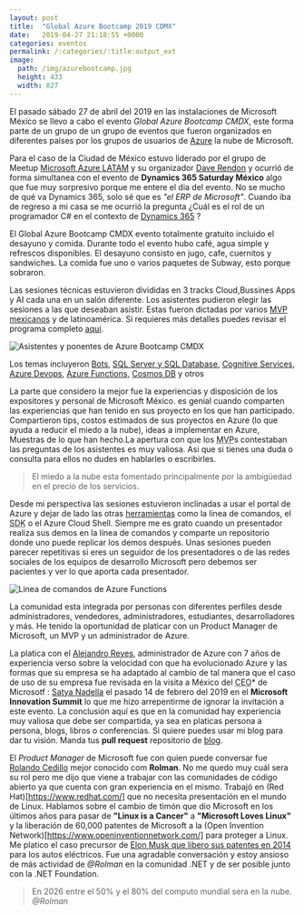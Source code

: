 ```yaml
---
layout: post
title:  "Global Azure Bootcamp 2019 CDMX"
date:   2019-04-27 21:18:55 +0000
categories: eventos
permalink: /:categories/:title:output_ext
image:
  path: /img/azurebootcamp.jpg
  height: 433
  width: 827
---
```


El pasado <time datetime="2019-04-27">sábado 27 de abril del 2019</time> en las instalaciones de Microsoft México se llevo a cabo el evento *Global Azure Bootcamp CMDX*, este forma parte de un grupo de un grupo de eventos que fueron organizados en diferentes países por los grupos de usuarios de [Azure](https://azure.microsoft.com/) la nube de Microsoft.

Para el caso de la Ciudad de México estuvo liderado por el grupo de Meetup [Microsoft Azure LATAM](https://www.meetup.com/es/AzureLATAM/) y su organizador [Dave Rendon](https://twitter.com/DaveRndn) y ocurrió de forma simultanea con el evento de **Dynamics 365 Saturday México** algo que fue muy sorpresivo porque me entere el dia del evento. No se mucho de qué va Dynamics 365, solo sé que es _"el ERP de Microsoft"_. Cuando iba de regreso a mi casa se me ocurrió la pregunta ¿Cuál es el rol de un programador C# en el contexto de [Dynamics 365](https://dynamics.microsoft.com) ?

El Global Azure Bootcamp CMDX evento totalmente gratuito incluido el desayuno y comida. Durante todo el evento hubo café, agua simple y refrescos disponibles. El desayuno consisto en jugo, cafe, cuernitos y sandwiches. La comida fue uno o varios paquetes de Subway, esto porque sobraron.

 Las sesiones técnicas estuvieron divididas en 3 tracks Cloud,Bussines Apps y AI cada una en un salón diferente. Los asistentes pudieron elegir las sesiones a las que deseaban asistir. Estas fueron dictadas por varios [MVP mexicanos](https://mvp.microsoft.com/es-es/MvpSearch?lo=Mexico&sc=e) y de latinoamérica. Si requieres más detalles puedes revisar el programa completo [aquí](https://secure.meetupstatic.com/photos/event/4/7/4/0/highres_480498240.jpeg).

<img data-src="/img/AzureEvent.jpg" class="lazyload"  alt="Asistentes y ponentes de Azure Bootcamp CMDX">

Los temas incluyeron [Bots](https://dev.botframework.com/), [SQL Server y SQL Database](https://azure.microsoft.com/services/sql-database/), [Cognitive Services](https://azure.microsoft.com/services/cognitive-services/), [Azure Devops](https://azure.microsoft.com/services/devops/), [Azure Functions](https://azure.microsoft.com/services/functions/), [Cosmos DB](https://azure.microsoft.com/services/cosmos-db/) y otros

La parte que considero la mejor fue la experiencias y disposición de los expositores y personal de Microsoft México. es genial cuando comparten las experiencias que han tenido en sus proyecto en los que han participado. Compartieron tips, costos estimados de sus proyectos en Azure (lo que ayuda a reducir el miedo a la nube), ideas a implementar en Azure, Muestras de lo que han hecho.La apertura con que los <abbr lang="en" title="Most Value Professional">MVP</abbr>s contestaban las preguntas de los asistentes es muy valiosa. Asi que si tienes una duda o consulta para ellos no dudes en hablarles o escribirles.

> El miedo a la nube esta fomentado principalmente por la ambigüedad en el precio de los servicios.

Desde mi perspectiva las sesiones estuvieron inclinadas a usar el portal de Azure y dejar de lado las otras [herramientas](https://azure.microsoft.com/es-mx/downloads/) como la linea de comandos, el <abbr title="Software Development Kit">SDK</abbr> o el Azure Cloud Shell. Siempre me es grato cuando un presentador realiza sus demos en la línea de comandos y comparte un repositorio donde uno puede replicar los demos después.
Unas sesiones pueden parecer repetitivas si eres un seguidor de los presentadores o de las redes sociales de los equipos de desarrollo Microsoft pero debemos ser pacientes y ver lo que aporta cada presentador.

<img data-src="/img/AzureFunctions.PNG" class="lazyload"  alt="Linea de comandos de Azure Functions">

La comunidad esta integrada por personas con diferentes perfiles desde administradores, vendedores, administradores, estudiantes, desarrolladores y más. He tenido la oportunidad de platicar con un Product Manager de Microsoft, un MVP y un administrador de Azure.

La platica con el [Alejandro Reyes](https://www.facebook.com/alejandro.reyes.75098364), administrador de Azure con 7 años de experiencia verso sobre la velocidad con que ha evolucionado Azure y las formas que su empresa se ha adaptado al cambio de tal manera que el caso de uso de su empresa fue revisada en la visita a México del <abbr lang="en" title="Chief Executive Officer">CEO</abbr>* de Microsotf : [Satya Nadella](https://twitter.com/satyanadella) el pasado 14 de febrero del 2019 en el **Microsoft Innovation Summit** lo que me hizo arrepentirme de ignorar la invitación a este evento. La conclusión aquí es que en la comunidad hay experiencia muy valiosa que debe ser compartida, ya sea en platicas persona a persona, blogs, libros o conferencias. Si quiere puedes usar mi blog para dar tu visión. Manda tus **pull request** repositorio de [blog](https://github.com/jahbenjah/jahbenjah.github.io).

El _Product Manager_ de Microsoft fue con quien puede conversar fue [Rolando Cedillo](https://twitter.com/Rolman) mejor conocido com **Rolman**. No me quedo muy cuál sera su rol pero me dijo que viene a trabajar con las comunidades de código abierto ya que cuenta con gran experiencia en el mismo. Trabajó en (Red Hat)[https://www.redhat.com/] que no necesita presentación en el mundo de Linux. Hablamos sobre el cambio de timón que dio Microsoft en los últimos años para pasar de **"Linux is a Cancer"** a **"Microsoft Loves Linux"** y la liberación de 60,000 patentes de Microsoft a la (Open Invention Network)[https://www.openinventionnetwork.com/] para proteger a Linux. Me platico el caso precursor de [Elon Musk que libero sus patentes en 2014](https://www.tesla.com/es_MX/blog/all-our-patent-are-belong-you) para los autos eléctricos. Fue una agradable conversación y estoy ansioso de más actividad de *@Rolman* en la comunidad .NET y de ser posible junto con la .NET Foundation.

> En 2026 entre el 50% y el 80% del computo mundial sera en la nube. <cite>@Rolman</cite>